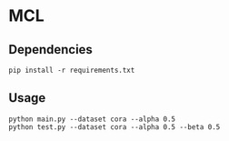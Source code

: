 # MCL

## Dependencies

```
pip install -r requirements.txt
```

## Usage

```
python main.py --dataset cora --alpha 0.5
python test.py --dataset cora --alpha 0.5 --beta 0.5
```

